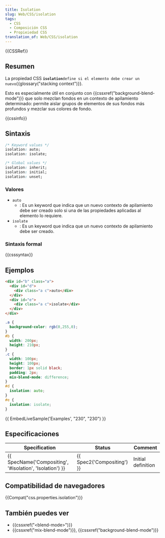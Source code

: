 ```yaml
---
title: Isolation
slug: Web/CSS/isolation
tags:
  - CSS
  - Composición CSS
  - Propieiedad CSS
translation_of: Web/CSS/isolation
---
```


{{CSSRef}}

## Resumen

La propiedad CSS **`isolation`**` define si el elemento debe crear un nuevo `{{glossary("stacking context")}}.

Esto es especialmente útil en conjunto con {{cssxref("background-blend-mode")}} que solo mezclan fondos en un contexto de apilamiento determinado: permite aislar grupos de elementos de sus fondos más profundos y mezclar sus colores de fondo.

{{cssinfo}}

## Sintaxis

```css
/* Keyword values */
isolation: auto;
isolation: isolate;

/* Global values */
isolation: inherit;
isolation: initial;
isolation: unset;
```

### Valores

- `auto`
  - : Es un keyword que indica que un nuevo contexto de apilamiento debe ser creado solo si una de las propiedades aplicadas al elemento lo requiere.
- `isolate`
  - : Es un keyword que indica que un nuevo contexto de apilamiento debe ser creado.

### Sintaxis formal

{{csssyntax}}

## Ejemplos

```html
<div id="b" class="a">
  <div id="d">
    <div class="a c">auto</div>
  </div>
  <div id="e">
    <div class="a c">isolate</div>
  </div>
</div>
```

```css
.a {
  background-color: rgb(0,255,0);
}
#b {
  width: 200px;
  height: 210px;
}
.c {
  width: 100px;
  height: 100px;
  border: 1px solid black;
  padding: 2px;
  mix-blend-mode: difference;
}
#d {
  isolation: auto;
}
#e {
  isolation: isolate;
}
```

{{ EmbedLiveSample('Examples', "230", "230") }}

## Especificaciones

| Specification                                                                | Status                               | Comment            |
| ---------------------------------------------------------------------------- | ------------------------------------ | ------------------ |
| {{ SpecName('Compositing', '#isolation', 'Isolation') }} | {{ Spec2('Compositing') }} | Initial definition |

## Compatibilidad de navegadores

{{Compat("css.properties.isolation")}}

## También puedes ver

- {{cssxref("&lt;blend-mode&gt;")}}
- {{cssxref("mix-blend-mode")}}, {{cssxref("background-blend-mode")}}

